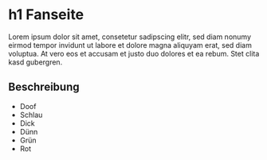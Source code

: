 # h1 Fanseite
Lorem ipsum dolor sit amet, consetetur sadipscing elitr, sed diam nonumy eirmod tempor invidunt ut labore et dolore magna aliquyam erat, sed diam voluptua. At vero eos et accusam et justo duo dolores et ea rebum. Stet clita kasd gubergren.
## Beschreibung
* Doof
* Schlau
* Dick
* Dünn
* Grün
* Rot
